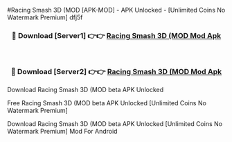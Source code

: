 #Racing Smash 3D (MOD [APK-MOD] - APK Unlocked - [Unlimited Coins No Watermark Premium] dfj5f



<div align="center">

<h3>🔴 Download [Server1] 👉👉 <a href="https://momento.my/?title=Racing_Smash_3D_(MOD">Racing Smash 3D (MOD Mod Apk</a></h3><br>

<h3>🔴 Download [Server2] 👉👉 <a href="https://momento.my/?title=Racing_Smash_3D_(MOD">Racing Smash 3D (MOD Mod Apk</a></h3>
</div>



Download Racing Smash 3D (MOD beta APK Unlocked

Free Racing Smash 3D (MOD beta APK Unlocked [Unlimited Coins No Watermark Premium]

Download Racing Smash 3D (MOD beta APK Unlocked [Unlimited Coins No Watermark Premium] Mod For Android
